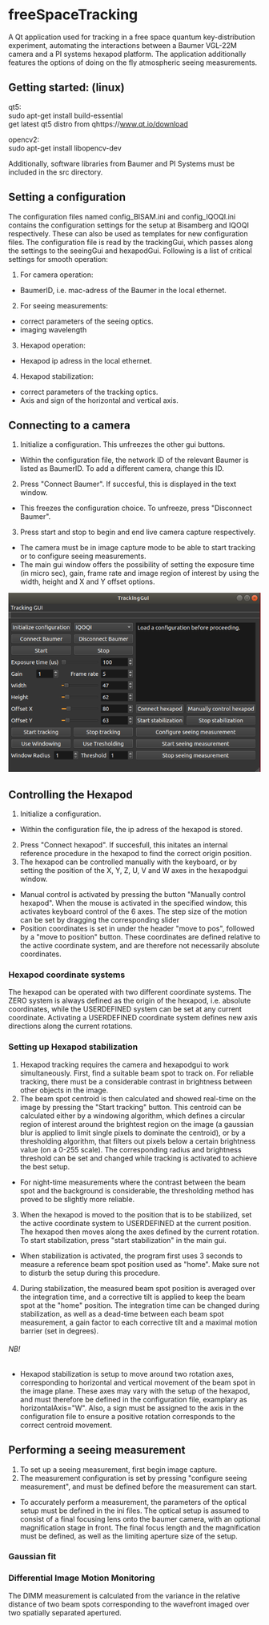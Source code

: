 # freeSpaceTracking <br>
A Qt application used for tracking in a free space quantum key-distribution experiment, automating the interactions between a Baumer VGL-22M camera and a PI systems hexapod platform. The application additionally features the options of doing on the fly atmospheric seeing measurements.

## Getting started: (linux) <br>

qt5:<br>
sudo apt-get install build-essential <br>
get latest qt5 distro from qhttps://www.qt.io/download <br>

opencv2: <br>
sudo apt-get install libopencv-dev <br>
 
Additionally, software libraries from Baumer and PI Systems must be included in the src directory. 
## Setting a  configuration
The configuration files named config_BISAM.ini and config_IQOQI.ini contains the configuration settings for the setup at Bisamberg and IQOQI respectively. These can also be used as templates for new configuration files. The configuration file is read by the trackingGui, which passes along the settings to the seeingGui and hexapodGui. Following is a list of critical settings for smooth operation: 

1. For camera operation:
* BaumerID, i.e. mac-adress of the Baumer in the local ethernet.
2. For seeing measurements: 
* correct parameters of the seeing optics. 
* imaging wavelength
3. Hexapod operation: 
* Hexapod ip adress in the local ethernet.
4. Hexapod stabilization: 
* correct parameters of the tracking optics. 
* Axis and sign of the horizontal and vertical axis. 

## Connecting to a camera
1. Initialize a configuration. This unfreezes the other gui buttons.  
* Within the configuration file, the network ID of the relevant Baumer is listed as BaumerID. To add a different camera, change this ID. 
2. Press "Connect Baumer". If succesful, this is displayed in the text window. 
* This freezes the configuration choice. To unfreeze, press "Disconnect Baumer".
3. Press start and stop to begin and end live camera capture respectively. 
* The camera must be in image capture mode to be able to start tracking or to configure seeing measurements. 
* The main gui window offers the possibility of setting the exposure time (in micro sec), gain, frame rate and image region of interest by using the width, height and X and Y offset options. 

![Main window](/docs/trackingGui.png)

## Controlling the Hexapod
1. Initialize a configuration. 
* Within the configuration file, the ip adress of the hexapod is stored. 
2. Press "Connect hexapod". If succesfull, this initates an internal reference procedure in the hexapod to find the correct origin position. 
3. The hexapod can be controlled manually with the keyboard, or by setting the position of the X, Y, Z, U, V and W axes in the hexapodgui window. 
* Manual control is activated by pressing the button "Manually control hexapod". When the mouse is activated in the specified window, this activates keyboard control of the 6 axes. The step size of the motion can be set by dragging the corresponding slider
* Position coordinates is set in under the header "move to pos", followed by a "move to position" button. These coordinates are defined relative to the active coordinate system, and are therefore not necessarily absolute coordinates. 

### Hexapod coordinate systems 
The hexapod can be operated with two different coordinate systems. The ZERO system is always defined as the origin of the hexapod, i.e. absolute coordinates, while the USERDEFINED system can be set at any current coordinate. Activating a USERDEFINED coordinate system defines new axis directions along the current rotations. 

### Setting up Hexapod stabilization <br> 
1. Hexapod tracking requires the camera and hexapodgui to work simultaneously. First, find a suitable beam spot to track on. For reliable tracking, there must be a considerable contrast in brightness between other objects in the image. 
2. The beam spot centroid is then calculated and showed real-time on the image by pressing the "Start tracking" button. This centroid can be calculated either by a windowing algorithm, which defines a circular region of interest around the brightest region on the image (a gaussian blur is applied to limit single pixels to dominate the centroid), or by a thresholding algorithm, that filters out pixels below a certain brightness value (on a 0-255 scale). The corresponding radius and brightness threshold can be set and changed while tracking is activated to achieve the best setup. 
* For night-time measurements where the contrast between the beam spot and the background is considerable, the thresholding method has proved to be slightly more reliable. 
3. When the hexapod is moved to the position that is to be stabilized, set the active coordinate system to USERDEFINED at the current position. The hexapod then moves along the axes defined by the current rotation. To start stabilization, press "start stabilization" in the main gui. 
* When stabilization is activated, the program first uses 3 seconds to measure a reference beam spot position used as "home". Make sure not to disturb the setup during this procedure.
4. During stabilization, the measured beam spot position is averaged over the integration time, and a corrective tilt is applied to keep the beam spot at the "home" position. The integration time can be changed during stabilization, as well as a dead-time between each beam spot measurement, a gain factor to each corrective tilt and a maximal motion barrier (set in degrees). 

###### NB! 
* Hexapod stabilization is setup to move around two rotation axes, corresponding to horizontal and vertical movement of the beam spot in the image plane. These axes may vary with the setup of the hexapod, and must therefore be defined in the configuration file, examplary as horizontalAxis="W". Also, a sign must be assigned to the axis in the configuration file to ensure a positive rotation corresponds to the correct centroid movement. 

## Performing a seeing measurement <br> 
1. To set up a seeing measurement, first begin image capture.
2. The measurement configuration is set by pressing "configure seeing measurement", and must be defined before the measurement can start.
* To accurately perform a measurement, the parameters of the optical setup must be defined in the ini files. The optical setup is assumed to consist of a final focusing lens onto the baumer camera, with an optional magnification stage in front. The final focus length and the magnification must be defined, as well as the limiting aperture size of the setup. 

### Gaussian fit <br>


### Differential Image Motion Monitoring <br>
The DIMM measurement is calculated from the variance in the relative distance of two beam spots corresponding to the wavefront imaged over two spatially separated apertured.  

